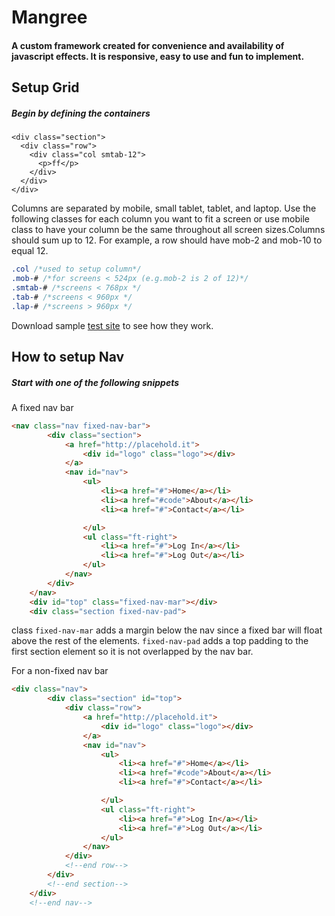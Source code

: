 # Mangree

#### A custom framework created for convenience and availability of javascript effects. It is responsive, easy to use and fun to implement.

## Setup Grid

##### Begin by defining the containers

```markup
<div class="section">
  <div class="row">
    <div class="col smtab-12">
      <p>ff</p>
    </div>
  </div>
</div>
```

Columns are separated by mobile, small tablet, tablet, and laptop. Use the following classes for each column you want to fit a screen or use mobile class to have your column be the same throughout all screen sizes.Columns should sum up to 12. For example, a row should have mob-2 and mob-10 to equal 12.

```css
.col /*used to setup column*/
.mob-# /*for screens < 524px (e.g.mob-2 is 2 of 12)*/
.smtab-# /*screens < 768px */
.tab-# /*screens < 960px */
.lap-# /*screens > 960px */
```

Download sample [test site](https://github.com/ar-to/mangree/tree/master/dist/test) to see how they work.

## How to setup Nav

##### Start with one of the following snippets

A fixed nav bar

```html
<nav class="nav fixed-nav-bar">
        <div class="section">
            <a href="http://placehold.it">
                <div id="logo" class="logo"></div>
            </a>
            <nav id="nav">
                <ul>
                    <li><a href="#">Home</a></li>
                    <li><a href="#code">About</a></li>
                    <li><a href="#">Contact</a></li>

                </ul>
                <ul class="ft-right">
                    <li><a href="#">Log In</a></li>
                    <li><a href="#">Log Out</a></li>
                </ul>
            </nav>
        </div>
    </nav>
    <div id="top" class="fixed-nav-mar"></div>
    <div class="section fixed-nav-pad">
```

class `fixed-nav-mar` adds a margin below the nav since a fixed bar will float above the rest of the elements. `fixed-nav-pad` adds a top padding to the first section element so it is not overlapped by the nav bar. 

For a non-fixed nav bar

```html
<div class="nav">
        <div class="section" id="top">
            <div class="row">
                <a href="http://placehold.it">
                    <div id="logo" class="logo"></div>
                </a>
                <nav id="nav">
                    <ul>
                        <li><a href="#">Home</a></li>
                        <li><a href="#code">About</a></li>
                        <li><a href="#">Contact</a></li>

                    </ul>
                    <ul class="ft-right">
                        <li><a href="#">Log In</a></li>
                        <li><a href="#">Log Out</a></li>
                    </ul>
                </nav>
            </div>
            <!--end row-->
        </div>
        <!--end section-->
    </div>
    <!--end nav-->
```




